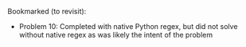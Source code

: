 Bookmarked (to revisit):
 - Problem 10: Completed with native Python regex, but did not solve without native regex as was likely the intent of the problem